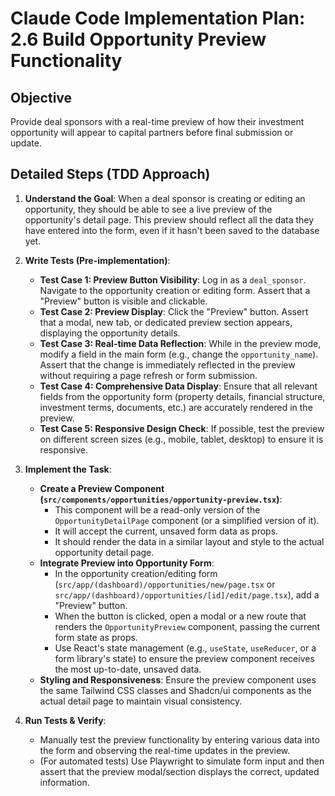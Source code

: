 # Claude Code Implementation Plan: 2.6 Build Opportunity Preview Functionality

## Objective
Provide deal sponsors with a real-time preview of how their investment opportunity will appear to capital partners before final submission or update.

## Detailed Steps (TDD Approach)

1.  **Understand the Goal**: When a deal sponsor is creating or editing an opportunity, they should be able to see a live preview of the opportunity's detail page. This preview should reflect all the data they have entered into the form, even if it hasn't been saved to the database yet.

2.  **Write Tests (Pre-implementation)**:
    *   **Test Case 1: Preview Button Visibility**: Log in as a `deal_sponsor`. Navigate to the opportunity creation or editing form. Assert that a "Preview" button is visible and clickable.
    *   **Test Case 2: Preview Display**: Click the "Preview" button. Assert that a modal, new tab, or dedicated preview section appears, displaying the opportunity details.
    *   **Test Case 3: Real-time Data Reflection**: While in the preview mode, modify a field in the main form (e.g., change the `opportunity_name`). Assert that the change is immediately reflected in the preview without requiring a page refresh or form submission.
    *   **Test Case 4: Comprehensive Data Display**: Ensure that all relevant fields from the opportunity form (property details, financial structure, investment terms, documents, etc.) are accurately rendered in the preview.
    *   **Test Case 5: Responsive Design Check**: If possible, test the preview on different screen sizes (e.g., mobile, tablet, desktop) to ensure it is responsive.

3.  **Implement the Task**: 
    *   **Create a Preview Component (`src/components/opportunities/opportunity-preview.tsx`)**:
        *   This component will be a read-only version of the `OpportunityDetailPage` component (or a simplified version of it).
        *   It will accept the current, unsaved form data as props.
        *   It should render the data in a similar layout and style to the actual opportunity detail page.
    *   **Integrate Preview into Opportunity Form**: 
        *   In the opportunity creation/editing form (`src/app/(dashboard)/opportunities/new/page.tsx` or `src/app/(dashboard)/opportunities/[id]/edit/page.tsx`), add a "Preview" button.
        *   When the button is clicked, open a modal or a new route that renders the `OpportunityPreview` component, passing the current form state as props.
        *   Use React's state management (e.g., `useState`, `useReducer`, or a form library's state) to ensure the preview component receives the most up-to-date, unsaved data.
    *   **Styling and Responsiveness**: Ensure the preview component uses the same Tailwind CSS classes and Shadcn/ui components as the actual detail page to maintain visual consistency.

4.  **Run Tests & Verify**: 
    *   Manually test the preview functionality by entering various data into the form and observing the real-time updates in the preview.
    *   (For automated tests) Use Playwright to simulate form input and then assert that the preview modal/section displays the correct, updated information.


